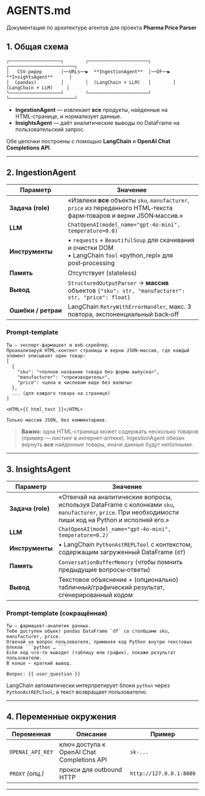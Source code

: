 # AGENTS.md

Документация по архитектуре агентов для проекта **Pharma Price Parser**

## 1. Общая схема

```
┌───────────────────┐        ┌──────────────────────┐        ┌────────────────────────┐
│   CSV‑ридер       │──URLs──▶  **IngestionAgent**  │──DF──▶  **InsightsAgent**      │
│  (pandas)         │        │  (LangChain + LLM)   │        │  (LangChain + LLM)     │
└───────────────────┘        └──────────────────────┘        └────────────────────────┘
```

* **IngestionAgent** ― извлекает **все** продукты, найденные на HTML‑странице, и нормализует данные.
* **InsightsAgent** ― даёт аналитические выводы по DataFrame на пользовательский запрос.

Обе цепочки построены с помощью **LangChain** и **OpenAI Chat Completions API**.

---

## 2. IngestionAgent

| Параметр            | Значение                                                                                                              |
| ------------------- | --------------------------------------------------------------------------------------------------------------------- |
| **Задача (role)**   | «Извлеки **все** объекты `sku`, `manufacturer`, `price` из переданного HTML‑текста фарм‑товаров и верни JSON‑массив.» |
| **LLM**             | `ChatOpenAI(model_name="gpt-4o-mini", temperature=0.0)`                                                               |
| **Инструменты**     | • `requests` + `BeautifulSoup` для скачивания и очистки DOM<br>• LangChain `Tool` «python\_repl» для post‑processing  |
| **Память**          | Отсутствует (stateless)                                                                                               |
| **Вывод**           | `StructuredOutputParser` → **массив** объектов `{"sku": str, "manufacturer": str, "price": float}`                    |
| **Ошибки / ретраи** | LangChain `RetryWithErrorHandler`, макс. 3 повтора, экспоненциальный back‑off                                         |

### Prompt‑template

```jinja2
Ты — эксперт‑фармацевт и веб‑скрейпер.
Проанализируй HTML‑контент страницы и верни JSON‑массив, где каждый элемент описывает один товар:
[
  {
    "sku": "<полное название товара без формы выпуска>",
    "manufacturer": "<производитель>",
    "price": <цена в числовом виде без валюты>
  },
  ... (для каждого товара на странице)
]

<HTML>{{ html_text }}</HTML>

Только массив JSON, без комментариев.
```

> **Важно:** одна HTML‑страница может содержать несколько товаров (пример — листинг в интернет‑аптеке). IngestionAgent обязан вернуть **все** найденные товары, иначе данные будут неполными.

---

## 3. InsightsAgent

| Параметр          | Значение                                                                                                                                                 |
| ----------------- | -------------------------------------------------------------------------------------------------------------------------------------------------------- |
| **Задача (role)** | «Отвечай на аналитические вопросы, используя DataFrame с колонками `sku`, `manufacturer`, `price`. При необходимости пиши код на Python и исполняй его.» |
| **LLM**           | `ChatOpenAI(model_name="gpt-4o-mini", temperature=0.2)`                                                                                                  |
| **Инструменты**   | • LangChain `PythonAstREPLTool` с контекстом, содержащим загруженный DataFrame (`df`)                                                                    |
| **Память**        | `ConversationBufferMemory` (чтобы помнить предыдущие вопросы‑ответы)                                                                                     |
| **Вывод**         | Текстовое объяснение + (опционально) табличный/графический результат, сгенерированный кодом                                                              |

### Prompt‑template (сокращённая)

````jinja2
Ты — фармацевт‑аналитик данных.
Тебе доступен объект pandas DataFrame `df` со столбцами sku, manufacturer, price.
Отвечай на вопрос пользователя, применяя код Python внутри текстовых блоков ```python … ```
Если код что‑то выводит (таблицу или график), покажи результат пользователю.
В конце — краткий вывод.

Вопрос: {{ user_question }}
````

LangChain автоматически интерпретирует блоки `python` через `PythonAstREPLTool`, а текст возвращает пользователю.

---


## 4. Переменные окружения

| Переменная       | Описание                                   | Пример                  |
| ---------------- | ------------------------------------------ | ----------------------- |
| `OPENAI_API_KEY` | ключ доступа к OpenAI Chat Completions API | `sk-...`                |
| `PROXY` *(опц.)* | прокси для outbound HTTP                   | `http://127.0.0.1:8080` |

---
